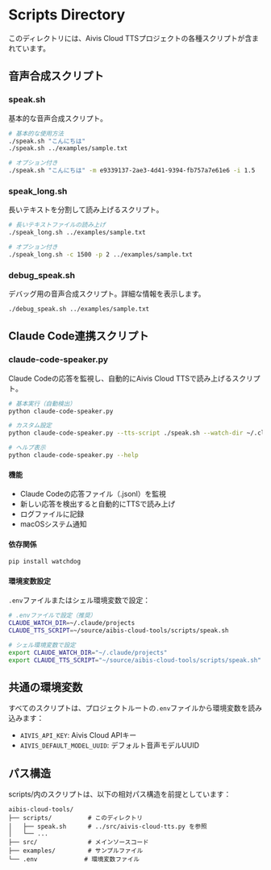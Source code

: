 # Scripts Directory

このディレクトリには、Aivis Cloud TTSプロジェクトの各種スクリプトが含まれています。

## 音声合成スクリプト

### speak.sh
基本的な音声合成スクリプト。

```bash
# 基本的な使用方法
./speak.sh "こんにちは"
./speak.sh ../examples/sample.txt

# オプション付き
./speak.sh "こんにちは" -m e9339137-2ae3-4d41-9394-fb757a7e61e6 -i 1.5
```

### speak_long.sh
長いテキストを分割して読み上げるスクリプト。

```bash
# 長いテキストファイルの読み上げ
./speak_long.sh ../examples/sample.txt

# オプション付き
./speak_long.sh -c 1500 -p 2 ../examples/sample.txt
```

### debug_speak.sh
デバッグ用の音声合成スクリプト。詳細な情報を表示します。

```bash
./debug_speak.sh ../examples/sample.txt
```

## Claude Code連携スクリプト

### claude-code-speaker.py
Claude Codeの応答を監視し、自動的にAivis Cloud TTSで読み上げるスクリプト。

```bash
# 基本実行（自動検出）
python claude-code-speaker.py

# カスタム設定
python claude-code-speaker.py --tts-script ./speak.sh --watch-dir ~/.claude/projects

# ヘルプ表示
python claude-code-speaker.py --help
```

#### 機能
- Claude Codeの応答ファイル（.jsonl）を監視
- 新しい応答を検出すると自動的にTTSで読み上げ
- ログファイルに記録
- macOSシステム通知

#### 依存関係
```bash
pip install watchdog
```

#### 環境変数設定
`.env`ファイルまたはシェル環境変数で設定：

```bash
# .envファイルで設定（推奨）
CLAUDE_WATCH_DIR=~/.claude/projects
CLAUDE_TTS_SCRIPT=~/source/aibis-cloud-tools/scripts/speak.sh

# シェル環境変数で設定
export CLAUDE_WATCH_DIR="~/.claude/projects"
export CLAUDE_TTS_SCRIPT="~/source/aibis-cloud-tools/scripts/speak.sh"
```

## 共通の環境変数

すべてのスクリプトは、プロジェクトルートの`.env`ファイルから環境変数を読み込みます：

- `AIVIS_API_KEY`: Aivis Cloud APIキー
- `AIVIS_DEFAULT_MODEL_UUID`: デフォルト音声モデルUUID

## パス構造

scripts/内のスクリプトは、以下の相対パス構造を前提としています：

```
aibis-cloud-tools/
├── scripts/          # このディレクトリ
│   ├── speak.sh      # ../src/aivis-cloud-tts.py を参照
│   └── ...
├── src/              # メインソースコード
├── examples/         # サンプルファイル
└── .env             # 環境変数ファイル
```